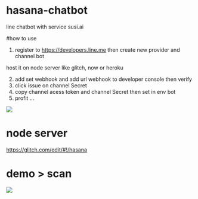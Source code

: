 # hasana-chatbot
line chatbot with service susi.ai

#how to use

1. register to https://developers.line.me then create new provider and channel bot

host it on node server like glitch, now or heroku

2. add set webhook and add url webhook to developer console then verify
3. click issue on channel Secret
4. copy channel acess token and channel Secret then set in env bot
5. profit ...

![](https://cdn.glitch.com/c5a59a6d-d584-4da5-af22-51ba2b6a1779%2FScreenshot%20(115).png)

# node server

https://glitch.com/edit/#!/hasana

# demo > scan

![](https://cdn.glitch.com/c5a59a6d-d584-4da5-af22-51ba2b6a1779%2FUm3peEBCk2.png)
